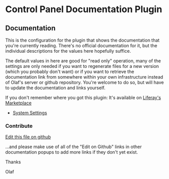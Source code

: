 # Control Panel Documentation Plugin

## Documentation

This is the configuration for the plugin that shows the documentation that you're currently reading. There's no official documentation for it, but the individual descriptions for the values here hopefully suffice.

The default values in here are good for "read only" operation, many of the settings are only needed if you
want to regenerate files for a new version (which you probably don't want) or if you want to retrieve the
documentation link from somewhere within your own infrastructure instead of Olaf's server or github repository.
You're welcome to do so, but will have to update the documentation and links yourself.

If you don't remember where you got this plugin: It's available on [Liferay's Marketplace](https://web.liferay.com/marketplace/-/mp/application/170064253)

* [System Settings](https://portal.liferay.dev/docs/7-2/user/-/knowledge_base/u/system-settings)

### Contribute

[Edit this file on github](https://www.olafkock.de/liferay/controlpaneldocumentation//com_liferay_configuration_admin_web_portlet_SystemSettingsPortlet/de.olafkock.liferay.documentation.osgi.tracker.ControlPanelDocumentationConfiguration.md)

...and please make use of all of the "Edit on Github" links in other documentation popups to add more links if they don't yet exist.

Thanks

Olaf